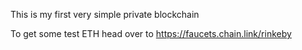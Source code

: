 This is my first very simple private blockchain

To get some test ETH head over to https://faucets.chain.link/rinkeby